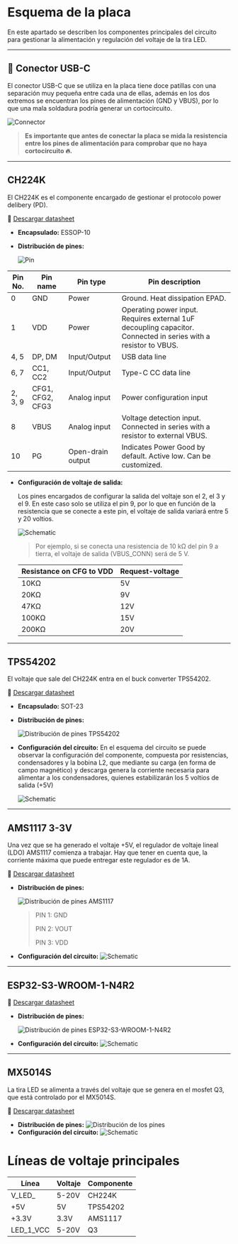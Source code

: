 # Esquema de la placa

En este apartado se describen los componentes principales del circuito para gestionar la alimentación y regulación del voltaje de la tira LED.

---

## 🔌 Conector USB-C

El conector USB-C que se utiliza en la placa tiene doce patillas con una separación muy pequeña entre cada una de ellas, además en los dos extremos se encuentran los pines de alimentación (GND y VBUS), por lo que una mala soldadura podría generar un cortocircuito. 

![Connector](/images/footprint_USB.png)

> **Es importante que antes de conectar la placa se mida la resistencia entre los pines de alimentación para comprobar que no haya cortocircuito 🔥.**

---

## CH224K

El CH224K es el componente encargado de gestionar el protocolo power delibery (PD).

📄 [Descargar datasheet](https://github.com/makespacemadrid/cheap-wled-controller/blob/main/datasheet/ch224k.pdf)

- **Encapsulado:** ESSOP-10
- **Distribución de pines:**

  ![Pin](/images/ch224k_pin.png)



| Pin No.     | Pin name | Pin type          | Pin description                                                                 |
|-------------|----------|-------------------|----------------------------------------------------------------------------------|
| 0           | GND      | Power             | Ground. Heat dissipation EPAD.                                                  |
| 1           | VDD      | Power             | Operating power input. Requires external 1uF decoupling capacitor. Connected in series with a resistor to VBUS. |
| 4, 5        | DP, DM   | Input/Output      | USB data line                                                                   |
| 6, 7        | CC1, CC2 | Input/Output      | Type-C CC data line                                                             |
| 2, 3, 9     | CFG1, CFG2, CFG3 | Analog input     | Power configuration input                                                       |
| 8           | VBUS     | Analog input      | Voltage detection input. Connected in series with a resistor to external VBUS.  |
| 10          | PG       | Open-drain output | Indicates Power Good by default. Active low. Can be customized.                |


- **Configuración de voltaje de salida:**

  Los pines encargados de  configurar la salida del voltaje son el 2, el 3 y el 9. En este caso solo se utiliza el pin 9, por lo que en función de la resistencia que se conecte a este pin, el voltaje de salida variará entre 5 y 20 voltios.

  ![Schematic](/images/ch224k_david_schematic.png)

   >Por ejemplo, si se conecta una resistencia de 10 kΩ del pin 9 a tierra, el voltaje de salida (VBUS_CONN) será de 5 V.

  | Resistance on CFG to VDD | Request-voltage |
  |--------------------------|-----------------|
  | 10KΩ                     | 5V              |
  | 20KΩ                     | 9V              |
  | 47KΩ                     | 12V             |
  | 100KΩ                    | 15V             |
  | 200KΩ                    | 20V             |


---
## TPS54202

El voltaje que sale del CH224K entra en el buck converter TPS54202.

📄 [Descargar datasheet](/datasheet/tps54202.pdf)

- **Encapsulado:** SOT-23
- **Distribución de pines:**

  ![Distribución de pines TPS54202](/images/tps54202_pin.png)

- **Configuración del circuito:**
  En el esquema del circuito se puede observar la configuración del componente, compuesta por resistencias, condensadores y la bobina L2, que mediante su carga (en forma de campo magnético) y descarga genera la corriente necesaria para alimentar a los condensadores, quienes estabilizarán los 5 voltios de salida (+5V)

  ![Schematic](/images/tps54202ddc.png)

---
## AMS1117 3-3V

Una vez que se ha generado el voltaje +5V, el regulador de voltaje lineal (LDO) AMS1117 comienza a trabajar. Hay que tener en cuenta que, la corriente máxima que puede entregar este regulador es de 1A. 

📄 [Descargar datasheet](/datasheet/ams1117.pdf)

- **Distribución de pines:**

  ![Distribución de pines AMS1117](/images/ams1117_pin.png)

  > PIN 1: GND
  >
  > PIN 2: VOUT
  >
  > PIN 3: VDD

- **Configuración del circuito:**
  ![Schematic](/images/AMS1117.png)

---
## ESP32-S3-WROOM-1-N4R2

📄 [Descargar datasheet](/datasheet/esp32-s3.pdf)

- **Distribución de pines:**

  ![Distribución de pines ESP32-S3-WROOM-1-N4R2](/images/esp32_pin.png)

- **Configuración del circuito:**
  ![Schematic](/images/esp32_schematic.png)


---
## MX5014S

 La tira LED se alimenta a través del voltaje que se genera en el mosfet Q3, que está controlado por el MX5014S.

📄 [Descargar datasheet](/datasheet/mx5014s.pdf)

- **Distribución de pines:**
  ![Distribución de los pines](/images/mx5014s_pin.png)
- **Configuración del circuito:**
  ![Schematic](/images/mx5014s_schematic.png)

# Líneas de voltaje principales

|Línea|Voltaje|Componente|
|-----|-------|----------|
|V_LED_|5-20V|CH224K|
|+5V|5V|TPS54202|
|+3.3V|3.3V|AMS1117|
|LED_1_VCC|5-20V|Q3